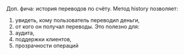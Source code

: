 Доп. фича: история переводов по счёту.
Метод history позволяет:
1. увидеть, кому пользователь переводил деньги,
2. от кого он получал переводы.
Это полезно для:
1. аудита,
2. поддержки клиентов,
3. прозрачности операций
